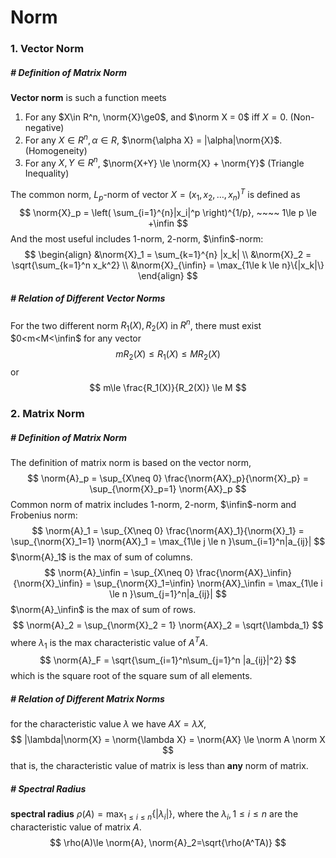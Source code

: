 # Norm

$$
\newcommand{\norm}[1]{\left\lVert#1\right\rVert}
$$

### 1. Vector Norm

##### # Definition of Matrix Norm

**Vector norm** is such a function meets

1. For any $X\in R^n, \norm{X}\ge0$, and $\norm X = 0$ iff $X=0$. (Non-negative)
2. For any $X\in R^n, \alpha\in R$, $\norm{\alpha X} = |\alpha|\norm{X}$. (Homogeneity)
3. For any $X, Y\in R^n$, $\norm{X+Y} \le \norm{X} + \norm{Y}$ (Triangle Inequality)

The common norm, $L_p$-norm of vector $X=(x_1, x_2, \ldots, x_n)^T$ is defined as
$$
\norm{X}_p = \left( \sum_{i=1}^{n}|x_i|^p \right)^{1/p}, ~~~~ 1\le p \le +\infin
$$
And the most useful includes 1-norm, 2-norm, $\infin$-norm:
$$
\begin{align}
&\norm{X}_1 = \sum_{k=1}^{n} |x_k| \\
&\norm{X}_2 = \sqrt{\sum_{k=1}^n x_k^2} \\
&\norm{X}_{\infin} = \max_{1\le k \le n}\{|x_k|\}
\end{align}
$$


##### # Relation of Different Vector Norms

For the two different norm $R_1(X), R_2(X)$ in $R^n$, there must exist $0<m<M<\infin$ for any vector
$$
mR_2(X) \le R_1(X) \le MR_2(X)
$$
or
$$
m\le \frac{R_1(X)}{R_2(X)} \le M
$$






### 2. Matrix Norm

##### # Definition of Matrix Norm

The definition of matrix norm is based on the vector norm,
$$
\norm{A}_p = \sup_{X\neq 0} \frac{\norm{AX}_p}{\norm{X}_p} = \sup_{\norm{X}_p=1} \norm{AX}_p
$$
Common norm of matrix includes 1-norm, 2-norm, $\infin$-norm and Frobenius norm:
$$
\norm{A}_1
= \sup_{X\neq 0} \frac{\norm{AX}_1}{\norm{X}_1}
= \sup_{\norm{X}_1=1} \norm{AX}_1
= \max_{1\le j \le n }\sum_{i=1}^n|a_{ij}|
$$
$\norm{A}_1$ is the max of sum of columns.
$$
\norm{A}_\infin
= \sup_{X\neq 0} \frac{\norm{AX}_\infin}{\norm{X}_\infin}
= \sup_{\norm{X}_1=\infin} \norm{AX}_\infin
= \max_{1\le i \le n }\sum_{j=1}^n|a_{ij}|
$$
$\norm{A}_\infin$ is the max of sum of rows.
$$
\norm{A}_2 = \sup_{\norm{X}_2 = 1} \norm{AX}_2 = \sqrt{\lambda_1}
$$
where $\lambda_1$ is the max characteristic value of $A^TA$.
$$
\norm{A}_F = \sqrt{\sum_{i=1}^n\sum_{j=1}^n |a_{ij}|^2}
$$
which is the square root of the square sum of all elements.



##### # Relation of Different Matrix Norms

for the characteristic value $\lambda$ we have $AX = \lambda X$, 
$$
|\lambda|\norm{X} = \norm{\lambda X} = \norm{AX} \le \norm A \norm X
$$
that is, the characteristic value of matrix is less than **any** norm of matrix.



##### # Spectral Radius

**spectral radius** $\rho(A) = \max_{1\le i \le n}\{|\lambda_i|\}$, where the $\lambda_i, 1\le i\le n$ are the characteristic value of matrix $A$.
$$
\rho(A)\le \norm{A}, \norm{A}_2=\sqrt{\rho(A^TA)}
$$




